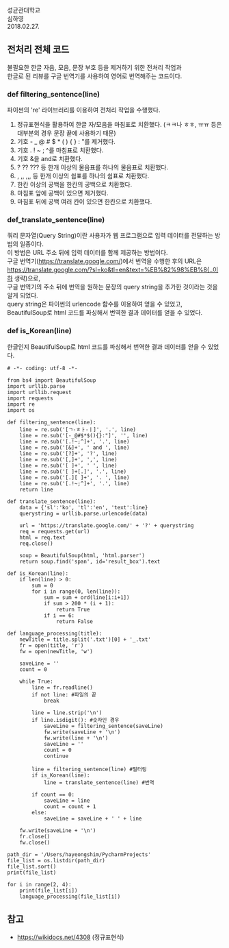 성균관대학교 </br>
심하영 </br>
2018.02.27.


## 전처리 전체 코드

불필요한 한글 자음, 모음, 문장 부호 등을 제거하기 위한 전처리 작업과 </br>
한글로 된 리뷰를 구글 번역기를 사용하여 영어로 번역해주는 코드이다. </br>

### def filtering_sentence(line)

파이썬의 're' 라이브러리를 이용하여 전처리 작업을 수행했다. </br>
1) 정규표현식을 활용하여 한글 자/모음을 마침표로 치환했다. (ㅋㅋ나 ㅎㅎ, ㅠㅠ 등은 대부분의 경우 문장 끝에 사용하기 때문)
2) 기호 - _ @ # $ * ( ) { } : "를 제거했다.
3) 기호 . ! ~ ; ^를 마침표로 치환했다.
4) 기호 &을 and로 치환했다.
5) ? ?? ??? 등 한개 이상의 물음표를 하나의 물음표로 치환했다.
6) , ,, ,,, 등 한개 이상의 쉼표를 하나의 쉼표로 치환했다.
7) 한칸 이상의 공백을 한칸의 공백으로 치환했다.
8) 마침표 앞에 공백이 있으면 제거했다.
9) 마침표 뒤에 공백 여러 칸이 있으면 한칸으로 치환했다.

### def_translate_sentence(line)

쿼리 문자열(Query String)이란 사용자가 웹 프로그램으로 입력 데이터를 전달하는 방법의 일종이다. </br>
이 방법은 URL 주소 뒤에 입력 데이터를 함께 제공하는 방법이다. </br>
구글 번역기(https://translate.google.com/)에서 번역을 수행한 후의 URL은 </br>
https://translate.google.com/?sl=ko&tl=en&text=%EB%82%98%EB%8(..이하 생략)으로, </br>
구글 번역기의 주소 뒤에 번역을 원하는 문장의 query string을 추가한 것이라는 것을 알게 되었다. </br>
query string은 파이썬의 urlencode 함수를 이용하여 얻을 수 있었고, </br>
BeautifulSoup로 html 코드를 파싱해서 번역한 결과 데이터를 얻을 수 있었다.

### def is_Korean(line)

한글인지 
BeautifulSoup로 html 코드를 파싱해서 번역한 결과 데이터를 얻을 수 있었다.


~~~
# -*- coding: utf-8 -*-

from bs4 import BeautifulSoup
import urllib.parse
import urllib.request
import requests
import re
import os

def filtering_sentence(line):
    line = re.sub('[ㄱ-ㅎㅏ-ㅣ]', '.', line)
    line = re.sub('[-_@#$*$(){}:"]', '', line)
    line = re.sub('[.!~;^]+', '.', line)
    line = re.sub('[&]+', ' and ', line)
    line = re.sub('[?]+', '?', line)
    line = re.sub('[,]+', ',', line)
    line = re.sub('[ ]+', ' ', line)
    line = re.sub('[ ]+[.]', '.', line)
    line = re.sub('[.][ ]+', '. ', line)
    line = re.sub('[.!~;^]+', '.', line)
    return line

def translate_sentence(line):
    data = {'sl':'ko', 'tl':'en', 'text':line}    
    querystring = urllib.parse.urlencode(data)

    url = 'https://translate.google.com/' + '?' + querystring
    req = requests.get(url)
    html = req.text
    req.close()
    
    soup = BeautifulSoup(html, 'html.parser')
    return soup.find('span', id='result_box').text

def is_Korean(line):
    if len(line) > 0:
        sum = 0
        for i in range(0, len(line)):
            sum = sum + ord(line[i:i+1])
            if sum > 200 * (i + 1):
                return True
            if i == 6:
                return False

def language_processing(title):
    newTitle = title.split('.txt')[0] + '_.txt'
    fr = open(title, 'r')
    fw = open(newTitle, 'w')

    saveLine = ''
    count = 0

    while True:
        line = fr.readline()
        if not line: #파일의 끝
            break

        line = line.strip('\n')
        if line.isdigit(): #숫자인 경우
            saveLine = filtering_sentence(saveLine)
            fw.write(saveLine + '\n')
            fw.write(line + '\n')
            saveLine = ''
            count = 0
            continue

        line = filtering_sentence(line) #필터링
        if is_Korean(line):
            line = translate_sentence(line) #번역
            
        if count == 0:
            saveLine = line
            count = count + 1
        else:
            saveLine = saveLine + ' ' + line
        
    fw.write(saveLine + '\n')
    fr.close()
    fw.close()

path_dir = '/Users/hayeongshim/PycharmProjects'
file_list = os.listdir(path_dir)
file_list.sort()
print(file_list)

for i in range(2, 4):
    print(file_list[i])
    language_processing(file_list[i])
~~~


## 참고

- https://wikidocs.net/4308 (정규표현식)
